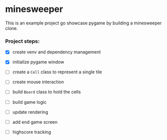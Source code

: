 # minesweeper

This is an example project go showcase pygame by building a
minesweeper clone.   

### Project steps:
- [x] create venv and dependency management
- [x] initialize pygame window
- [ ] create a `Cell` class to represent a single tile
- [ ] create mouse interaction 
- [ ] build `Board` class to hold the cells
- [ ] build game logic
- [ ] update rendering
- [ ] add end game screen
- [ ] highscore tracking

